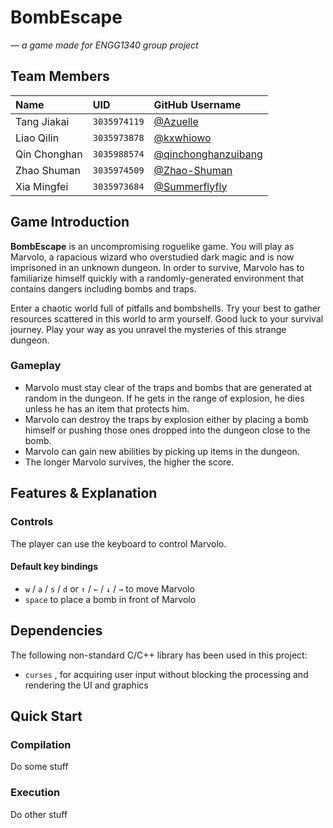 # BombEscape
*— a game made for ENGG1340 group project*

## Team Members

| **Name**     | **UID**      | **GitHub Username**                                           |
| :----------- | :----------- | :------------------------------------------------------------ |
| Tang Jiakai  | `3035974119` | [@Azuelle](https://github.com/Azuelle)                        | 
| Liao Qilin   | `3035973878` | [@kxwhiowo](https://github.com/kxwhiowo)                      |
| Qin Chonghan | `3035988574` | [@qinchonghanzuibang](https://github.com/qinchonghanzuibang)  |
| Zhao Shuman  | `3035974509` | [@Zhao-Shuman](https://github.com/Zhao-Shuman)                |
| Xia Mingfei  | `3035973684` | [@Summerflyfly](https://github.com/Summerflyfly)              |

## Game Introduction
**BombEscape** is an uncompromising roguelike game. You will play as Marvolo, a rapacious wizard who overstudied dark magic and is now imprisoned in an unknown dungeon. In order to survive, Marvolo has to familiarize himself quickly with a randomly-generated environment that contains dangers including bombs and traps. 

Enter a chaotic world full of pitfalls and bombshells. Try your best to gather resources scattered in this world to arm yourself. Good luck to your survival journey. Play your way as you unravel the mysteries of this strange dungeon.

### Gameplay
- Marvolo must stay clear of the traps and bombs that are generated at random in the dungeon. If he gets in the range of explosion, he dies unless he has an item that protects him.
- Marvolo can destroy the traps by explosion either by placing a bomb himself or pushing those ones dropped into the dungeon close to the bomb. 
- Marvolo can gain new abilities by picking up items in the dungeon.
- The longer Marvolo survives, the higher the score. 

## Features & Explanation

### Controls
The player can use the keyboard to control Marvolo.

#### Default key bindings
- `w` / `a` / `s` / `d` or `↑` / `←` / `↓` / `→` to move Marvolo
- `space` to place a bomb in front of Marvolo

## Dependencies
The following non-standard C/C++ library has been used in this project:
- `curses` , for acquiring user input without blocking the processing and rendering the UI and graphics

## Quick Start

### Compilation
Do some stuff

### Execution
Do other stuff

<!-- README REQUIREMENT

▪ Identification of the team members.
▪ A description of your game and introduce the game rules.
▪ A list of features that you have implemented and explain how each coding element 1 to 5 listed under the coding requirements aforementioned support your features.
▪ A list of non-standard C/C++ libraries, if any, that are used in your work and integrated to your code repo. Please also indicate what features in your game are supported by these libraries.
▪ Compilation and execution instructions. This serves like a "Quick start" of your game. The teaching team will follow your instructions to compile and run your game.
-->
